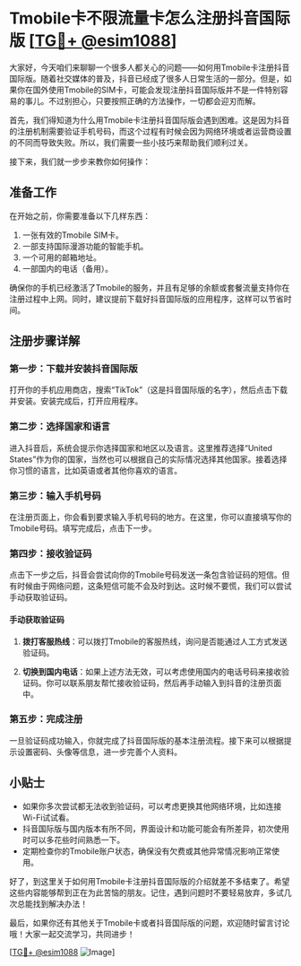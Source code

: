 # Tmobile卡不限流量卡怎么注册抖音国际版 [[TG💪+ @esim1088](https://t.me/s/esim1088)]

大家好，今天咱们来聊聊一个很多人都关心的问题——如何用Tmobile卡注册抖音国际版。随着社交媒体的普及，抖音已经成了很多人日常生活的一部分。但是，如果你在国外使用Tmobile的SIM卡，可能会发现注册抖音国际版并不是一件特别容易的事儿。不过别担心，只要按照正确的方法操作，一切都会迎刃而解。

首先，我们得知道为什么用Tmobile卡注册抖音国际版会遇到困难。这是因为抖音的注册机制需要验证手机号码，而这个过程有时候会因为网络环境或者运营商设置的不同而导致失败。所以，我们需要一些小技巧来帮助我们顺利过关。

接下来，我们就一步步来教你如何操作：

## 准备工作

在开始之前，你需要准备以下几样东西：
1. 一张有效的Tmobile SIM卡。
2. 一部支持国际漫游功能的智能手机。
3. 一个可用的邮箱地址。
4. 一部国内的电话（备用）。

确保你的手机已经激活了Tmobile的服务，并且有足够的余额或套餐流量支持你在注册过程中上网。同时，建议提前下载好抖音国际版的应用程序，这样可以节省时间。

## 注册步骤详解

### 第一步：下载并安装抖音国际版

打开你的手机应用商店，搜索“TikTok”（这是抖音国际版的名字），然后点击下载并安装。安装完成后，打开应用程序。

### 第二步：选择国家和语言

进入抖音后，系统会提示你选择国家和地区以及语言。这里推荐选择“United States”作为你的国家，当然也可以根据自己的实际情况选择其他国家。接着选择你习惯的语言，比如英语或者其他你喜欢的语言。

### 第三步：输入手机号码

在注册页面上，你会看到要求输入手机号码的地方。在这里，你可以直接填写你的Tmobile号码。填写完成后，点击下一步。

### 第四步：接收验证码

点击下一步之后，抖音会尝试向你的Tmobile号码发送一条包含验证码的短信。但有时候由于网络问题，这条短信可能不会及时到达。这时候不要慌，我们可以尝试手动获取验证码。

#### 手动获取验证码

1. **拨打客服热线**：可以拨打Tmobile的客服热线，询问是否能通过人工方式发送验证码。
   
2. **切换到国内电话**：如果上述方法无效，可以考虑使用国内的电话号码来接收验证码。你可以联系朋友帮忙接收验证码，然后再手动输入到抖音的注册页面中。

### 第五步：完成注册

一旦验证码成功输入，你就完成了抖音国际版的基本注册流程。接下来可以根据提示设置密码、头像等信息，进一步完善个人资料。

## 小贴士

- 如果你多次尝试都无法收到验证码，可以考虑更换其他网络环境，比如连接Wi-Fi试试看。
- 抖音国际版与国内版本有所不同，界面设计和功能可能会有所差异，初次使用时可以多花些时间熟悉一下。
- 定期检查你的Tmobile账户状态，确保没有欠费或其他异常情况影响正常使用。

好了，到这里关于如何用Tmobile卡注册抖音国际版的介绍就差不多结束了。希望这些内容能够帮到正在为此苦恼的朋友。记住，遇到问题时不要轻易放弃，多试几次总能找到解决办法！

最后，如果你还有其他关于Tmobile卡或者抖音国际版的问题，欢迎随时留言讨论哦！大家一起交流学习，共同进步！

[[TG💪+ @esim1088](https://t.me/s/esim1088) ![Image](https://i.postimg.cc/4NQfJmqS/Snipaste-2025-05-13-00-14-12.png)]